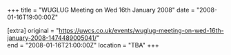 +++
title = "WUGLUG Meeting on Wed 16th January 2008"
date = "2008-01-16T19:00:00Z"

[extra]
original = "https://uwcs.co.uk/events/wuglug-meeting-on-wed-16th-january-2008-1474489005041/"    
end = "2008-01-16T21:00:00Z"
location = "TBA"
+++



